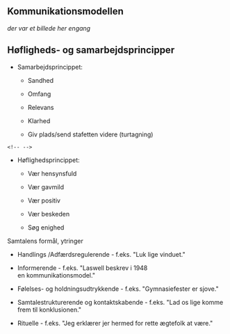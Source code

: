 ## Kommunikationsmodellen

*der var et billede her engang*

## Høfligheds- og samarbejdsprincipper

-   Samarbejdsprincippet:

    -   Sandhed

    -   Omfang

    -   Relevans

    -   Klarhed

    -   Giv plads/send stafetten videre (turtagning)

```{=html}
<!-- -->
```
-   Høflighedsprincippet:

    -   Vær hensynsfuld

    -   Vær gavmild

    -   Vær positiv

    -   Vær beskeden

    -   Søg enighed

Samtalens formål, ytringer

-   Handlings /Adfærdsregulerende - f.eks. "Luk lige vinduet."

-   Informerende - f.eks. "Laswell beskrev i 1948
    en kommunikationsmodel."

-   Følelses- og holdningsudtrykkende - f.eks. "Gymnasiefester er
    sjove."

-   Samtalestrukturerende og kontaktskabende - f.eks. "Lad os lige komme
    frem til konklusionen."

-   Rituelle - f.eks. "Jeg erklærer jer hermed for rette ægtefolk at
    være."

